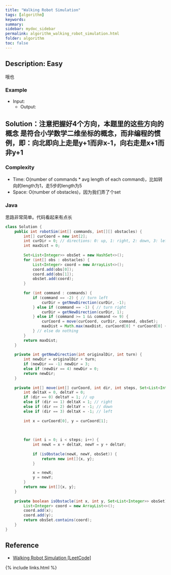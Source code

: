 ```yaml
---
title: "Walking Robot Simulation"
tags: [algorithm]
keywords:
summary:
sidebar: mydoc_sidebar
permalink: algorithm_walking_robot_simulation.html
folder: algorithm
toc: false
---
```


## Description: Easy
哦也

### Example
* Input: 
  * Output: 

## Solution：注意把握好4个方向，本题里的这些方向的概念 是符合小学数学二维坐标的概念，而非编程的惯例，即：向北即向上走是y+1而非x-1，向右走是x+1而非y+1

### Complexity
* Time: O(number of commands * avg length of each command)，比如转向的length为1，走5步的length为5
* Space: O(number of obstacles)，因为我们弄了个set

### Java
思路非常简单。代码看起来有点长
```java
class Solution {
    public int robotSim(int[] commands, int[][] obstacles) {
        int[] curCoord = new int[2];
        int curDir = 0; // directions: 0: up, 1: right, 2: down, 3: left
        int maxDist = 0;
        
        Set<List<Integer>> obsSet = new HashSet<>();
        for (int[] obs : obstacles) {
            List<Integer> coord = new ArrayList<>();
            coord.add(obs[0]);
            coord.add(obs[1]);
            obsSet.add(coord);
        }
        
        for (int command : commands) {
            if (command == -2) { // turn left
                curDir = getNewDirection(curDir, -1);
            } else if (command == -1) { // turn right
                curDir = getNewDirection(curDir, 1);
            } else if (command >= 1 && command <= 9) {
                curCoord = move(curCoord, curDir, command, obsSet);
                maxDist = Math.max(maxDist, curCoord[0] * curCoord[0] + curCoord[1] * curCoord[1]);
            } // else do nothing
        }
        return maxDist;
    }
    
    private int getNewDirection(int originalDir, int turn) {
        int newDir = originalDir + turn;
        if (newDir == -1) newDir = 3;
        else if (newDir == 4) newDir = 0;
        return newDir;
    }
    
    private int[] move(int[] curCoord, int dir, int steps, Set<List<Integer>> obsSet) {
        int deltaX = 0, deltaY = 0;
        if (dir == 0) deltaY = 1; // up
        else if (dir == 1) deltaX = 1; // right
        else if (dir == 2) deltaY = -1; // down
        else if (dir == 3) deltaX = -1; // left
        
        int x = curCoord[0], y = curCoord[1];
        
        
        
        for (int i = 0; i < steps; i++) {
            int newX = x + deltaX, newY = y + deltaY;
            
            if (isObstacle(newX, newY, obsSet)) {
                return new int[]{x, y};
            }

            x = newX;
            y = newY;
        }
        return new int[]{x, y};
    }
    
    private boolean isObstacle(int x, int y, Set<List<Integer>> obsSet) {
        List<Integer> coord = new ArrayList<>();
        coord.add(x);
        coord.add(y);
        return obsSet.contains(coord);        
    }
}
```

## Reference
* [Walking Robot Simulation [LeetCode]](https://leetcode.com/problems/walking-robot-simulation/description/)

{% include links.html %}

